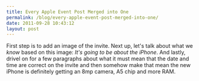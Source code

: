 ```yaml
---
title: Every Apple Event Post Merged into One
permalink: /blog/every-apple-event-post-merged-into-one/
date: 2011-09-28 10:43:12
layout: post
---
```


First step is to add an image of the invite. Next up, let's talk about what we _know_ based on this image: _It's going to be about the iPhone_. And lastly, drivel on for a few paragraphs about what it must mean that the date and time are correct on the invite and then somehow make that mean the new iPhone is definitely getting an 8mp camera, A5 chip and more RAM.